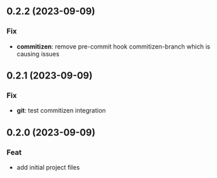 ## 0.2.2 (2023-09-09)

### Fix

- **commitizen**: remove pre-commit hook commitizen-branch which is causing issues

## 0.2.1 (2023-09-09)

### Fix

- **git**: test commitizen integration

## 0.2.0 (2023-09-09)

### Feat

- add initial project files
